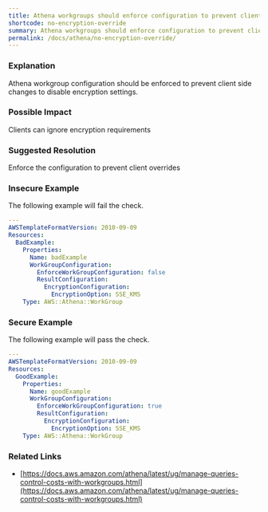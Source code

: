 ```yaml
---
title: Athena workgroups should enforce configuration to prevent client disabling encryption
shortcode: no-encryption-override
summary: Athena workgroups should enforce configuration to prevent client disabling encryption 
permalink: /docs/athena/no-encryption-override/
---
```


### Explanation

Athena workgroup configuration should be enforced to prevent client side changes to disable encryption settings.

### Possible Impact
Clients can ignore encryption requirements

### Suggested Resolution
Enforce the configuration to prevent client overrides


### Insecure Example

The following example will fail the  check.

```yaml
---
AWSTemplateFormatVersion: 2010-09-09
Resources:
  BadExample:
    Properties:
      Name: badExample
      WorkGroupConfiguration:
        EnforceWorkGroupConfiguration: false
        ResultConfiguration:
          EncryptionConfiguration:
            EncryptionOption: SSE_KMS
    Type: AWS::Athena::WorkGroup

```



### Secure Example

The following example will pass the  check.

```yaml
---
AWSTemplateFormatVersion: 2010-09-09
Resources:
  GoodExample:
    Properties:
      Name: goodExample
      WorkGroupConfiguration:
        EnforceWorkGroupConfiguration: true
        ResultConfiguration:
          EncryptionConfiguration:
            EncryptionOption: SSE_KMS
    Type: AWS::Athena::WorkGroup

```




### Related Links


- [https://docs.aws.amazon.com/athena/latest/ug/manage-queries-control-costs-with-workgroups.html](https://docs.aws.amazon.com/athena/latest/ug/manage-queries-control-costs-with-workgroups.html)


